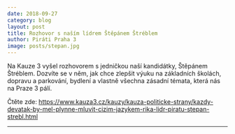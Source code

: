 ```yaml
---
date: 2018-09-27
category: blog
layout: post
title: Rozhovor s naším lídrem Štěpánem Štréblem
author: Piráti Praha 3
image: posts/stepan.jpg
---
```


Na Kauze 3 vyšel rozhovorem s jedničkou naší kandidátky, Štěpánem Štréblem. Dozvíte se v něm, jak chce zlepšit výuku na základních školách, dopravu a parkování, bydlení a vlastně všechna zásadní témata, která nás na Praze 3 pálí.

Čtěte zde: https://www.kauza3.cz/kauzy/kauza-politicke-strany/kazdy-devatak-by-mel-plynne-mluvit-cizim-jazykem-rika-lidr-piratu-stepan-strebl.html

- - -
